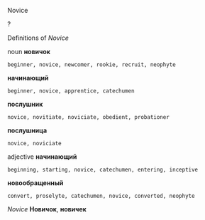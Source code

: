Novice

?


Definitions of _Novice_

noun
**новичок**

    beginner, novice, newcomer, rookie, recruit, neophyte
**начинающий**

    beginner, novice, apprentice, catechumen
**послушник**

    novice, novitiate, noviciate, obedient, probationer
**послушница**

    novice, noviciate

adjective
**начинающий**

    beginning, starting, novice, catechumen, entering, inceptive
**новообращенный**

    convert, proselyte, catechumen, novice, converted, neophyte

_Novice_
**Новичок**, **новичек**